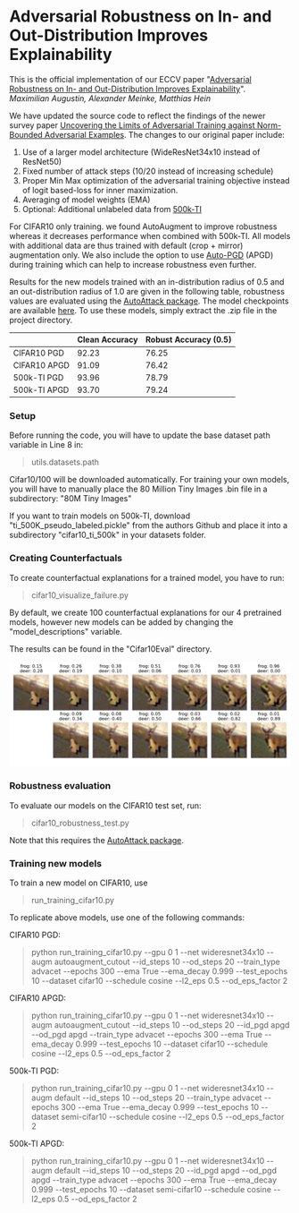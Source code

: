 # Adversarial Robustness on In- and Out-Distribution Improves Explainability

This is the official implementation of our ECCV paper "[Adversarial Robustness on In- and Out-Distribution Improves Explainability](https://arxiv.org/abs/2003.09461)".  
*Maximilian Augustin, Alexander Meinke, Matthias Hein*

We have updated the source code to reflect the findings of the newer survey paper [Uncovering the Limits of Adversarial Training against Norm-Bounded Adversarial Examples](https://arxiv.org/abs/2010.03593).
The changes to our original paper include:
1. Use of a larger model architecture (WideResNet34x10 instead of ResNet50)
2. Fixed number of attack steps (10/20 instead of increasing schedule)
3. Proper Min Max optimization of the adversarial training objective instead of logit based-loss for inner maximization.
4. Averaging of model weights (EMA)
5. Optional: Additional unlabeled data from [500k-TI](https://arxiv.org/abs/1905.13736)

For CIFAR10 only training. we found AutoAugment to improve
robustness whereas it decreases performance when combined with 500k-TI. All models with additional data
are thus trained with default (crop + mirror) augmentation only.
We also include the option to use [Auto-PGD](https://arxiv.org/abs/2003.01690) (APGD) during training which can help to increase robustness even further.

Results for the new models trained with an in-distribution radius of 0.5 and an out-distribution radius of 1.0 are given in the following table, robustness values are evaluated using the [AutoAttack package](https://github.com/fra31/auto-attack).
The model checkpoints are available [here](https://drive.google.com/file/d/1qxHvb3DoVEtbFy0r1Lz6dp0qUa-_NrtI/view?usp=sharing).
To use these models, simply extract the .zip file in the project directory.

|       | Clean Accuracy | Robust Accuracy (0.5) |
|--------------|----------------|-----------------------|
| CIFAR10 PGD  | 92.23          | 76.25                 |
| CIFAR10 APGD | 91.09          | 76.42                 |
| 500k-TI PGD  | 93.96          | 78.79                 | 
| 500k-TI APGD | 93.70          | 79.24                 |

### Setup
Before running the code, you will have to update the base dataset path variable in Line 8 in:

> utils.datasets.path

Cifar10/100 will be downloaded automatically. For training your own models, you will have to manually place the 80 Million Tiny Images .bin file in a subdirectory:
"80M Tiny Images" 

If you want to train models on 500k-TI, download "ti_500K_pseudo_labeled.pickle" from the authors Github and place it into a subdirectory "cifar10_ti_500k"
in your datasets folder. 


### Creating Counterfactuals
To create counterfactual explanations for a trained model, you have to run:

> cifar10_visualize_failure.py

By default, we create 100 counterfactual explanations for our 4 pretrained models, however new models can be added by 
changing the "model_descriptions" variable. 

The results can be found in the "Cifar10Eval" directory.

![Counterfactual](counterfactual.png)

### Robustness evaluation
To evaluate our models on the CIFAR10 test set, run:

> cifar10_robustness_test.py

Note that this requires the [AutoAttack package](https://github.com/fra31/auto-attack).
### Training new models
To train a new model on CIFAR10, use 

> run_training_cifar10.py

To replicate above models, use one of the following commands:

CIFAR10 PGD:

> python run_training_cifar10.py --gpu 0 1 --net wideresnet34x10 --augm autoaugment_cutout --id_steps 10 --od_steps 20 --train_type advacet --epochs 300 --ema True --ema_decay 0.999 --test_epochs 10 --dataset cifar10 --schedule cosine --l2_eps 0.5  --od_eps_factor 2

CIFAR10 APGD:

> python run_training_cifar10.py --gpu 0 1 --net wideresnet34x10 --augm autoaugment_cutout --id_steps 10 --od_steps 20 --id_pgd apgd --od_pgd apgd --train_type advacet --epochs 300 --ema True --ema_decay 0.999 --test_epochs 10 --dataset cifar10 --schedule cosine --l2_eps 0.5  --od_eps_factor 2

500k-TI PGD:

> python run_training_cifar10.py --gpu 0 1 --net wideresnet34x10 --augm default --id_steps 10 --od_steps 20 --train_type advacet --epochs 300 --ema True --ema_decay 0.999 --test_epochs 10 --dataset semi-cifar10 --schedule cosine --l2_eps 0.5  --od_eps_factor 2

500k-TI APGD:

> python run_training_cifar10.py --gpu 0 1 --net wideresnet34x10 --augm default --id_steps 10 --od_steps 20 --id_pgd apgd --od_pgd apgd --train_type advacet --epochs 300 --ema True --ema_decay 0.999 --test_epochs 10 --dataset semi-cifar10 --schedule cosine --l2_eps 0.5  --od_eps_factor 2
